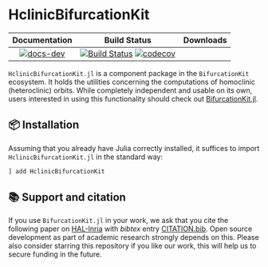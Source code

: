 # HclinicBifurcationKit


| **Documentation** | **Build Status** | **Downloads** |
|:-----------------:|:----------------:|:-------------:|
| [![docs-dev][docs-dev-img]][docs-dev-url] |  [![Build Status](https://github.com/bifurcationkit/HclinicBifurcationKit.jl/workflows/CI/badge.svg)](https://github.com/bifurcationkit/HclinicBifurcationKit.jl/actions?query=workflow%3ACI) [![codecov](https://codecov.io/gh/bifurcationkit/HclinicBifurcationKit.jl/branch/main/graph/badge.svg?token=219HJEG8GM)](https://codecov.io/gh/bifurcationkit/HclinicBifurcationKit.jl) |  |

[docs-stable-img]: https://img.shields.io/badge/docs-stable-blue.svg
[docs-stable-url]: https://bifurcationkit.github.io/BifurcationKitDocs.jl/stable
[docs-dev-img]: https://img.shields.io/badge/docs-dev-purple.svg
[docs-dev-url]: https://bifurcationkit.github.io/HclinicBifurcationKit.jl/dev


`HclinicBifurcationKit.jl` is a component package in the `BifurcationKit` ecosystem. It holds the utilities concerning the computations of homoclinic (heteroclinic) orbits. While completely independent
and usable on its own, users interested in using this
functionality should check out [BifurcationKit.jl](https://github.com/bifurcationkit/BifurcationKit.jl).

## 📦 Installation

Assuming that you already have Julia correctly installed, it suffices to import
`HclinicBifurcationKit.jl` in the standard way:

```julia
] add HclinicBifurcationKit
```

## 📚 Support and citation
If you use `BifurcationKit.jl` in your work, we ask that you cite the following paper on [HAL-Inria](https://hal.archives-ouvertes.fr/hal-02902346) with *bibtex* entry [CITATION.bib](https://github.com/bifurcationkit/BifurcationKit.jl/blob/master/CITATION.bib). Open source development as part of academic research strongly depends on this. Please also consider starring this repository if you like our work, this will help us to secure funding in the future.

